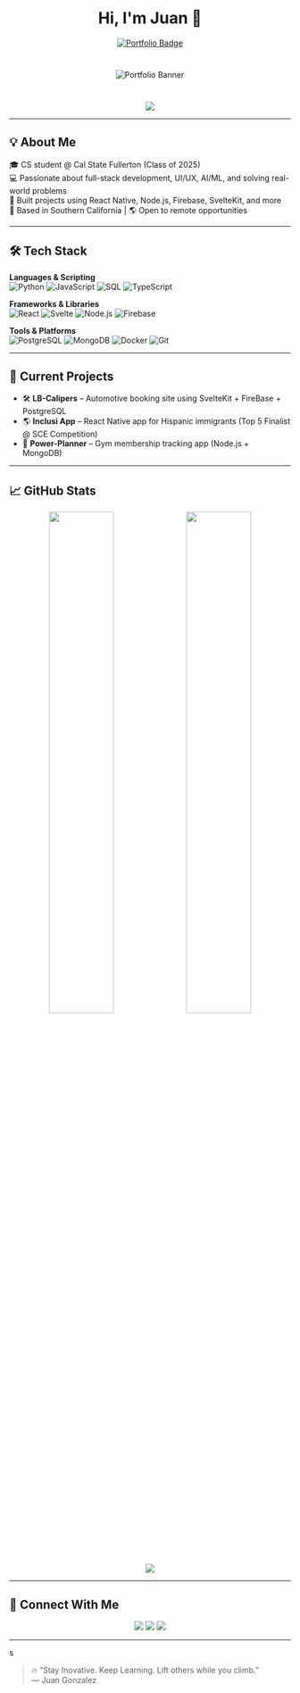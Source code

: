 <h1 align="center">Hi, I'm Juan 👋</h1>

<p align="center">
  <a href="https://personal-portfolio-website-one-lyart.vercel.app" target="_blank">
    <img src="https://img.shields.io/badge/🌐 Visit My Portfolio-000000?style=for-the-badge&logo=vercel&logoColor=white&labelColor=black&color=black" alt="Portfolio Badge" />
  </a>
</p>

<div style="text-align: center; margin: 40px 0;">
  <img src="https://capsule-render.vercel.app/api?type=waving&color=gradient&height=150&section=header&text=Welcome%20to%20Juan's%20Portfolio!&fontColor=ffffff&fontSize=30&animation=fadeIn" alt="Portfolio Banner"/>
</div>

<p align="center">
  <img src="https://readme-typing-svg.herokuapp.com/?lines=Computer+Science+Student+at+CSUF;Full-Stack+Developer;Lover+of+Clean+UI+%26+Problem+Solving;Always+Learning!&center=true&width=500&height=45">
</p>

---

## 💡 About Me

🎓 CS student @ Cal State Fullerton (Class of 2025)  
💻 Passionate about full-stack development, UI/UX, AI/ML, and solving real-world problems  
🚀 Built projects using React Native, Node.js, Firebase, SvelteKit, and more  
📍 Based in Southern California | 🌎 Open to remote opportunities

---

## 🛠️ Tech Stack

**Languages & Scripting**  
![Python](https://img.shields.io/badge/Python-3670A0?style=for-the-badge&logo=python&logoColor=white)
![JavaScript](https://img.shields.io/badge/JavaScript-F7DF1E?style=for-the-badge&logo=javascript&logoColor=black)
![SQL](https://img.shields.io/badge/SQL-005C84?style=for-the-badge)
![TypeScript](https://img.shields.io/badge/TypeScript-007ACC?style=for-the-badge&logo=typescript&logoColor=white)

**Frameworks & Libraries**  
![React](https://img.shields.io/badge/React-20232A?style=for-the-badge&logo=react)
![Svelte](https://img.shields.io/badge/Svelte-E44D26?style=for-the-badge&logo=svelte&logoColor=white)
![Node.js](https://img.shields.io/badge/Node.js-339933?style=for-the-badge&logo=nodedotjs)
![Firebase](https://img.shields.io/badge/Firebase-FFCA28?style=for-the-badge&logo=firebase)

**Tools & Platforms**  
![PostgreSQL](https://img.shields.io/badge/PostgreSQL-316192?style=for-the-badge&logo=postgresql&logoColor=white)
![MongoDB](https://img.shields.io/badge/MongoDB-4EA94B?style=for-the-badge&logo=mongodb&logoColor=white)
![Docker](https://img.shields.io/badge/Docker-2496ED?style=for-the-badge&logo=docker&logoColor=white)
![Git](https://img.shields.io/badge/Git-F05032?style=for-the-badge&logo=git&logoColor=white)

---

## 🌟 Current Projects

- 🛠 **LB-Calipers** – Automotive booking site using SvelteKit + FireBase + PostgreSQL  
- 🌎 **Inclusi App** – React Native app for Hispanic immigrants (Top 5 Finalist @ SCE Competition)  
- 🧠 **Power-Planner** – Gym membership tracking app (Node.js + MongoDB) 

---

## 📈 GitHub Stats

<p align="center">
  <img width="48%" src="https://github-readme-stats.vercel.app/api?username=JuanGonz56&show_icons=true&theme=tokyonight" />
  <img width="48%" src="https://github-readme-streak-stats.herokuapp.com/?user=JuanGonz56&theme=tokyonight" />
</p>

<p align="center">
  <img src="https://github-readme-stats.vercel.app/api/top-langs/?username=JuanGonz56&layout=compact&theme=tokyonight" />
</p>

---

## 🔗 Connect With Me

<p align="center">
  <a href="https://linkedin.com/in/juan-gonzalez-620474292"><img src="https://img.shields.io/badge/LinkedIn-0077B5?style=for-the-badge&logo=linkedin&logoColor=white" /></a>
  <a href="https://github.com/JuanGonz56"><img src="https://img.shields.io/badge/GitHub-181717?style=for-the-badge&logo=github&logoColor=white" /></a>
  <a href="mailto:gonzalez.juanant524@gmail.com"><img src="https://img.shields.io/badge/Email-D14836?style=for-the-badge&logo=gmail&logoColor=white" /></a>
</p>

---
s
> 🔥 “Stay Inovative. Keep Learning. Lift others while you climb.”  
> — Juan Gonzalez
